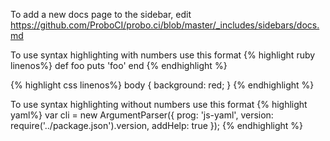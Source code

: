 To add a new docs page to the sidebar, edit https://github.com/ProboCI/probo.ci/blob/master/_includes/sidebars/docs.md

To use syntax highlighting with numbers use this format
{% highlight ruby linenos%}
def foo
  puts 'foo'
end
{% endhighlight %}

{% highlight css linenos%}
body {
  background: red;
}
{% endhighlight %}

To use syntax highlighting without numbers use this format
{% highlight yaml%}
var cli = new ArgumentParser({
  prog:     'js-yaml',
  version:  require('../package.json').version,
  addHelp:  true
});
{% endhighlight %}
